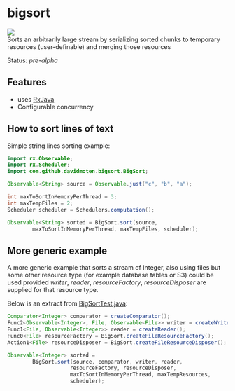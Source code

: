 # bigsort
<a href="https://travis-ci.org/davidmoten/bigsort"><img src="https://travis-ci.org/davidmoten/bigsort.svg"/></a><br/>
Sorts an arbitrarily large stream by serializing sorted chunks to temporary resources (user-definable) and merging those resources

Status: *pre-alpha*

## Features
* uses [RxJava](https://github.com/ReactiveX/RxJava)
* Configurable concurrency

How to sort lines of text
-------------------------------
Simple string lines sorting example:

```java
import rx.Observable;
import rx.Scheduler;
import com.github.davidmoten.bigsort.BigSort;

Observable<String> source = Observable.just("c", "b", "a");

int maxToSortInMemoryPerThread = 3;
int maxTempFiles = 2;
Scheduler scheduler = Schedulers.computation();

Observable<String> sorted = BigSort.sort(source,
		maxToSortInMemoryPerThread, maxTempFiles, scheduler);
```

More generic example
-------------------------

A more generic example that sorts a stream of Integer, also using files but some other resource type 
(for example database tables or S3) could be used provided *writer*, *reader*, *resourceFactory*,
*resourceDisposer* are supplied for that resource type.

Below is an extract from [BigSortTest.java](src/test/java/com/github/davidmoten/bigsort/BigSortTest.java):

```java
Comparator<Integer> comparator = createComparator();
Func2<Observable<Integer>, File, Observable<File>> writer = createWriter();
Func1<File, Observable<Integer>> reader = createReader();
Func0<File> resourceFactory = BigSort.createFileResourceFactory();
Action1<File> resourceDisposer = BigSort.createFileResourceDisposer();

Observable<Integer> sorted = 
        BigSort.sort(source, comparator, writer, reader,
					resourceFactory, resourceDisposer, 
					maxToSortInMemoryPerThread, maxTempResources,
					scheduler);
```



